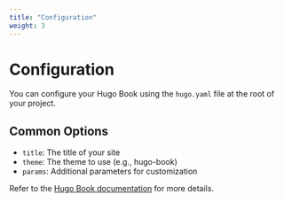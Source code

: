 ```yaml
---
title: "Configuration"
weight: 3
---
```


# Configuration

You can configure your Hugo Book using the `hugo.yaml` file at the root of your project.

## Common Options

- `title`: The title of your site
- `theme`: The theme to use (e.g., hugo-book)
- `params`: Additional parameters for customization

Refer to the [Hugo Book documentation](https://hugo-book-demo.netlify.app/docs/configuration/) for more details.

